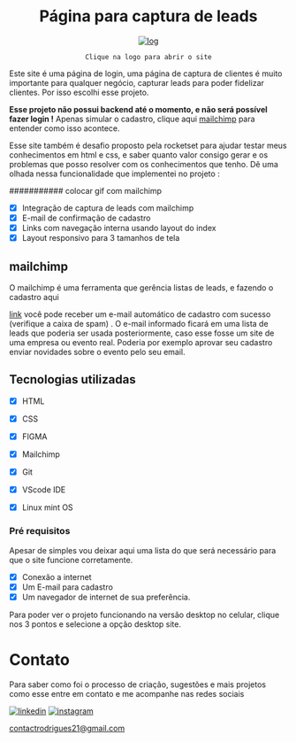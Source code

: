 <div align= center>

# Página para captura de leads

[![log](https://rafaelcontact.github.io/Rocketseat-desafio/images/logo.svg)](https://rafaelcontact.github.io/Rocketseat-desafio/index.html)
  
`Clique na logo para abrir o site`
  
</div> 

Este site é uma página de login, uma página de captura de clientes é muito importante para qualquer negócio, capturar leads para poder fidelizar  clientes. Por isso escolhi esse projeto. 

__Esse projeto não possui backend até o momento, e não será possível fazer login !__ Apenas simular o cadastro, clique aqui [mailchimp](##mailchimp) para entender como isso acontece.



Esse site também é desafio proposto pela rocketset para ajudar testar meus conhecimentos em html e css, e saber quanto valor consigo gerar e os problemas que posso resolver com os conhecimentos que tenho. 
Dê uma olhada nessa funcionalidade que implementei no projeto : 

########### colocar gif com mailchimp

- [x] Integração de captura de leads com mailchimp
- [x] E-mail de confirmação de cadastro
- [x] Links com navegação interna usando layout do index
- [x] Layout responsivo para 3 tamanhos de tela

## mailchimp

O mailchimp é uma ferramenta que gerência listas de leads, e fazendo o cadastro aqui 


[link](https://rafaelcontact.github.io/Rocketseat-desafio/html/cadastre-se.html) você pode receber um e-mail automático de cadastro com sucesso (verifique a caixa de spam) . O e-mail informado ficará em uma lista de leads que poderia ser usada posteriormente, caso esse fosse um site de uma empresa ou evento real. Poderia por exemplo aprovar seu cadastro enviar novidades sobre o evento pelo seu email.

## Tecnologias utilizadas

- [x] HTML
- [x] CSS
- [X] FIGMA 
- [x] Mailchimp
- [x] Git
- [X] VScode IDE
- [x] Linux mint OS


### Pré requisitos

Apesar de simples vou deixar aqui uma lista do que será necessário para que o site funcione corretamente.

- [x] Conexão a internet
- [x] Um E-mail para cadastro
- [x] Um navegador de internet de sua preferência. 

Para poder ver o projeto funcionando na versão desktop no celular, clique nos 3 pontos e selecione a opção desktop site.

# Contato 
Para saber como foi o processo de criação, sugestões e mais projetos como esse entre em contato e me acompanhe nas redes sociais

[![linkedin](https://img.shields.io/badge/LinkedIn-0077B5?style=for-the-badge&logo=linkedin&logoColor=white)](https://www.linkedin.com/in/rafael-rodrigues-1b2981129/)
[![instagram](https://img.shields.io/badge/Instagram-E4405F?style=for-the-badge&logo=instagram&logoColor=white)](https://www.instagram.com/rafinhadev/)

[contactrodrigues21@gmail.com](mailto:contactrodrigues21@gmail.com)
